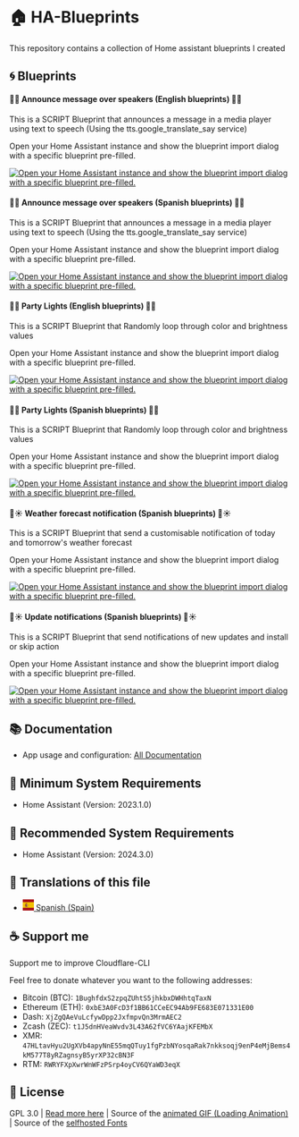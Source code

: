 # 🏠 HA-Blueprints

This repository contains a collection of Home assistant blueprints I created

## 🌀 Blueprints

#### 🔔📢 Announce message over speakers (English blueprints) 📢🔔

This is a SCRIPT Blueprint that announces a message in a media player using text to speech (Using the tts.google_translate_say service)

Open your Home Assistant instance and show the blueprint import dialog with a specific blueprint pre-filled.

[![Open your Home Assistant instance and show the blueprint import dialog with a specific blueprint pre-filled.](https://my.home-assistant.io/badges/blueprint_import.svg)](https://my.home-assistant.io/redirect/blueprint_import/?blueprint_url=https://github.com/cvc90/HA-Blueprints/blob/main/Scripts/announce-message-over-speakers.yaml)

#### 🔔📢 Announce message over speakers (Spanish blueprints) 📢🔔

This is a SCRIPT Blueprint that announces a message in a media player using text to speech (Using the tts.google_translate_say service)

Open your Home Assistant instance and show the blueprint import dialog with a specific blueprint pre-filled.

[![Open your Home Assistant instance and show the blueprint import dialog with a specific blueprint pre-filled.](https://my.home-assistant.io/badges/blueprint_import.svg)](https://my.home-assistant.io/redirect/blueprint_import/?blueprint_url=https://github.com/cvc90/HA-Blueprints/blob/main/Scripts/anunciar-mensaje-por-altavoces.yaml)

#### 🔔🥳 Party Lights (English blueprints) 🥳🔔

This is a SCRIPT Blueprint that Randomly loop through color and brightness values

Open your Home Assistant instance and show the blueprint import dialog with a specific blueprint pre-filled.

[![Open your Home Assistant instance and show the blueprint import dialog with a specific blueprint pre-filled.](https://my.home-assistant.io/badges/blueprint_import.svg)](https://my.home-assistant.io/redirect/blueprint_import/?blueprint_url=https://github.com/cvc90/HA-Blueprints/blob/main/Scripts/party_lights.yaml)

#### 🔔🥳 Party Lights (Spanish blueprints) 🥳🔔

This is a SCRIPT Blueprint that Randomly loop through color and brightness values

Open your Home Assistant instance and show the blueprint import dialog with a specific blueprint pre-filled.

[![Open your Home Assistant instance and show the blueprint import dialog with a specific blueprint pre-filled.](https://my.home-assistant.io/badges/blueprint_import.svg)](https://my.home-assistant.io/redirect/blueprint_import/?blueprint_url=https://github.com/cvc90/HA-Blueprints/blob/main/Scripts/luces_fiesta.yaml)

#### 🔔☀ Weather forecast notification (Spanish blueprints) 🔔☀

This is a SCRIPT Blueprint that send a customisable notification of today and tomorrow's weather forecast

Open your Home Assistant instance and show the blueprint import dialog with a specific blueprint pre-filled.

[![Open your Home Assistant instance and show the blueprint import dialog with a specific blueprint pre-filled.](https://my.home-assistant.io/badges/blueprint_import.svg)](https://my.home-assistant.io/redirect/blueprint_import/?blueprint_url=https://github.com/cvc90/HA-Blueprints/blob/main/Scripts/notificacion_meteorologica.yaml)


#### 🔔☀ Update notifications (Spanish blueprints) 🔔☀

This is a SCRIPT Blueprint that send notifications of new updates and install or skip action

Open your Home Assistant instance and show the blueprint import dialog with a specific blueprint pre-filled.

[![Open your Home Assistant instance and show the blueprint import dialog with a specific blueprint pre-filled.](https://my.home-assistant.io/badges/blueprint_import.svg)](https://my.home-assistant.io/redirect/blueprint_import/?blueprint_url=https://github.com/cvc90/HA-Blueprints/blob/main/Scripts/notificaciones_de_actualización.yaml)

## 📚 Documentation

- App usage and configuration: [All Documentation](docs/README.md)

## 📑 Minimum System Requirements

- Home Assistant (Version: 2023.1.0)

## 📑 Recommended System Requirements

- Home Assistant (Version: 2024.3.0)

## 🏴 Translations of this file

* <a href="README_ES.md">
   <img src="https://github.com/lipis/flag-icons/blob/main/flags/4x3/es.svg" alt="README_ES.md" style="height: 20px !important;width: 20px !important;"> Spanish (Spain)
  </a> 

## ☕ Support me

Support me to improve Cloudflare-CLI

Feel free to donate whatever you want to the following addresses:

- Bitcoin (BTC): `1BughfdxS2zpqZUhtS5jhkbxDWHhtqTaxN`
- Ethereum (ETH): `0xbE3A0FcD3f1BB61CCeEC94Ab9FE683E071331E00`
- Dash: `XjZgQAeVuLcfywDpp2JxfmpvQn3MrmAEC2`
- Zcash (ZEC): `t1J5dnHVeaWvdv3L43A62fVC6YAajKFEMbX`
- XMR: `47HLtavHyu2UgXVb4apyNnE55mqQTuy1fgPzbNYosqaRak7nkksoqj9enP4eMjBems4kM577T8yRZagnsyB5yrXP32cBN3F`
- RTM: `RWRYFXpXwrWnWFzPSrp4oyCV6QYaWD3eqX`

## 📑 License
  GPL 3.0 | [Read more here](LICENSE) | Source of the [animated GIF (Loading Animation)](https://commons.wikimedia.org/wiki/File:Loading_Animation.gif) | Source of the [selfhosted Fonts](https://github.com/adobe-fonts/source-sans)
